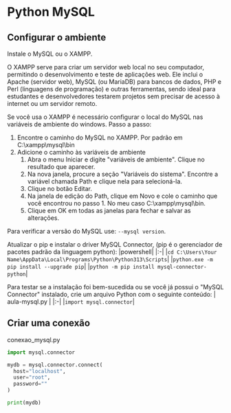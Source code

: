 # Python MySQL

## Configurar o ambiente
Instale o MySQL ou o XAMPP.

O XAMPP serve para criar um servidor web local no seu computador, permitindo o desenvolvimento e teste de aplicações web. Ele inclui o Apache (servidor web), MySQL (ou MariaDB) para bancos de dados, PHP e Perl (linguagens de programação) e outras ferramentas, sendo ideal para estudantes e desenvolvedores testarem projetos sem precisar de acesso à internet ou um servidor remoto.

Se você usa o XAMPP é necessário configurar o local do MySQL nas variáveis de ambiente do windows. Passo a passo:
1. Encontre o caminho do MySQL no XAMPP. Por padrão em C:\xampp\mysql\bin
2. Adicione o caminho às variáveis de ambiente
    1. Abra o menu Iniciar e digite "variáveis de ambiente". Clique no resultado que aparecer.
    2. Na nova janela, procure a seção "Variáveis do sistema". Encontre a variável chamada Path e clique nela para selecioná-la.
    3. Clique no botão Editar.
    4. Na janela de edição do Path, clique em Novo e cole o caminho que você encontrou no passo 1. No meu caso C:\xampp\mysql\bin.
    5. Clique em OK em todas as janelas para fechar e salvar as alterações.

Para verificar a versão do MySQL use: ``--mysql version``.

Atualizar o pip e instalar o driver MySQL Connector, (pip é o gerenciador de pacotes padrão da linguagem python):
|powershell|
|:-|
|``cd C:\Users\Your Name\AppData\Local\Programs\Python\Python313\Scripts``|
|``python.exe -m pip install --upgrade pip``|
|``python -m pip install mysql-connector-python``|

Para testar se a instalação foi bem-sucedida ou se você já possui o "MySQL Connector" instalado, crie um arquivo Python com o seguinte conteúdo:
| aula-mysql.py |
|:-|
|``import mysql.connector``|

## Criar uma conexão
conexao_mysql.py
```python
import mysql.connector

mydb = mysql.connector.connect(
  host="localhost",
  user="root",
  password=""
)

print(mydb)
```